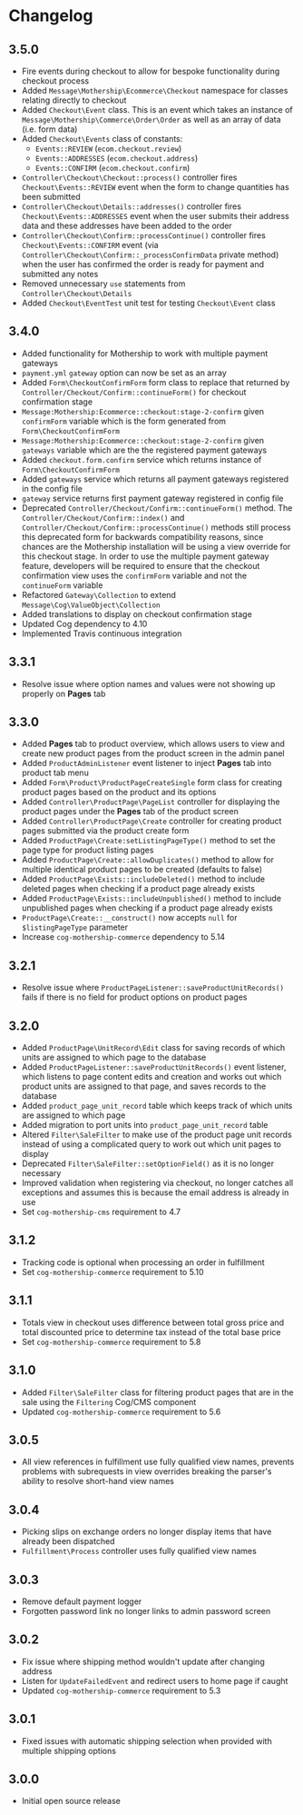 # Changelog

## 3.5.0

- Fire events during checkout to allow for bespoke functionality during checkout process
- Added `Message\Mothership\Ecommerce\Checkout` namespace for classes relating directly to checkout
- Added `Checkout\Event` class. This is an event which takes an instance of `Message\Mothership\Commerce\Order\Order` as well as an array of data (i.e. form data)
- Added `Checkout\Events` class of constants:
    - `Events::REVIEW` (`ecom.checkout.review`)
    - `Events::ADDRESSES` (`ecom.checkout.address`)
    - `Events::CONFIRM` (`ecom.checkout.confirm`)
- `Controller\Checkout\Checkout::process()` controller fires `Checkout\Events::REVIEW` event when the form to change quantities has been submitted
- `Controller\Checkout\Details::addresses()` controller fires `Checkout\Events::ADDRESSES` event when the user submits their address data and these addresses have been added to the order
- `Controller\Checkout\Confirm::processContinue()` controller fires `Checkout\Events::CONFIRM` event (via `Controller\Checkout\Confirm::_processConfirmData` private method) when the user has confirmed the order is ready for payment and submitted any notes
- Removed unnecessary `use` statements from `Controller\Checkout\Details`
- Added `Checkout\EventTest` unit test for testing `Checkout\Event` class

## 3.4.0

- Added functionality for Mothership to work with multiple payment gateways
- `payment.yml` `gateway` option can now be set as an array
- Added `Form\CheckoutConfirmForm` form class to replace that returned by `Controller/Checkout/Confirm::continueForm()` for checkout confirmation stage
- `Message:Mothership:Ecommerce::checkout:stage-2-confirm` given `confirmForm` variable which is the form generated from `Form\CheckoutConfirmForm`
- `Message:Mothership:Ecommerce::checkout:stage-2-confirm` given `gateways` variable which are the the registered payment gateways
- Added `checkout.form.confirm` service which returns instance of `Form\CheckoutConfirmForm`
- Added `gateways` service which returns all payment gateways registered in the config file
- `gateway` service returns first payment gateway registered in config file
- Deprecated `Controller/Checkout/Confirm::continueForm()` method. The `Controller/Checkout/Confirm::index()` and `Controller/Checkout/Confirm::processContinue()` methods still process this deprecated form for backwards compatibility reasons, since chances are the Mothership installation will be using a view override for this checkout stage. In order to use the multiple payment gateway feature, developers will be required to ensure that the checkout confirmation view uses the `confirmForm` variable and not the `continueForm` variable
- Refactored `Gateway\Collection` to extend `Message\Cog\ValueObject\Collection`
- Added translations to display on checkout confirmation stage
- Updated Cog dependency to 4.10
- Implemented Travis continuous integration

## 3.3.1

- Resolve issue where option names and values were not showing up properly on **Pages** tab

## 3.3.0

- Added **Pages** tab to product overview, which allows users to view and create new product pages from the product screen in the admin panel
- Added `ProductAdminListener` event listener to inject **Pages** tab into product tab menu
- Added `Form\Product\ProductPageCreateSingle` form class for creating product pages based on the product and its options
- Added `Controller\ProductPage\PageList` controller for displaying the product pages under the **Pages** tab of the product screen
- Added `Controller\ProductPage\Create` controller for creating product pages submitted via the product create form
- Added `ProductPage\Create:setListingPageType()` method to set the page type for product listing pages
- Added `ProductPage\Create::allowDuplicates()` method to allow for multiple identical product pages to be created (defaults to false)
- Added `ProductPage\Exists::includeDeleted()` method to include deleted pages when checking if a product page already exists
- Added `ProductPage\Exists::includeUnpublished()` method to include unpublished pages when checking if a product page already exists
- `ProductPage\Create::__construct()` now accepts `null` for `$listingPageType` parameter
- Increase `cog-mothership-commerce` dependency to 5.14

## 3.2.1

- Resolve issue where `ProductPageListener::saveProductUnitRecords()` fails if there is no field for product options on product pages

## 3.2.0

- Added `ProductPage\UnitRecord\Edit` class for saving records of which units are assigned to which page to the database
- Added `ProductPageListener::saveProductUnitRecords()` event listener, which listens to page content edits and creation and works out which product units are assigned to that page, and saves records to the database
- Added `product_page_unit_record` table which keeps track of which units are assigned to which page
- Added migration to port units into `product_page_unit_record` table
- Altered `Filter\SaleFilter` to make use of the product page unit records instead of using a complicated query to work out which unit pages to display
- Deprecated `Filter\SaleFilter::setOptionField()` as it is no longer necessary
- Improved validation when registering via checkout, no longer catches all exceptions and assumes this is because the email address is already in use
- Set `cog-mothership-cms` requirement to 4.7

## 3.1.2

- Tracking code is optional when processing an order in fulfillment
- Set `cog-mothership-commerce` requirement to 5.10

## 3.1.1

- Totals view in checkout uses difference between total gross price and total discounted price to determine tax instead of the total base price
- Set `cog-mothership-commerce` requirement to 5.8

## 3.1.0

- Added `Filter\SaleFilter` class for filtering product pages that are in the sale using the `Filtering` Cog/CMS component
- Updated `cog-mothership-commerce` requirement to 5.6

## 3.0.5

- All view references in fulfillment use fully qualified view names, prevents problems with subrequests in view overrides breaking the parser's ability to resolve short-hand view names

## 3.0.4

- Picking slips on exchange orders no longer display items that have already been dispatched
- `Fulfillment\Process` controller uses fully qualified view names

## 3.0.3

- Remove default payment logger
- Forgotten password link no longer links to admin password screen

## 3.0.2

- Fix issue where shipping method wouldn't update after changing address
- Listen for `UpdateFailedEvent` and redirect users to home page if caught
- Updated `cog-mothership-commerce` requirement to 5.3

## 3.0.1

- Fixed issues with automatic shipping selection when provided with multiple shipping options

## 3.0.0

- Initial open source release
